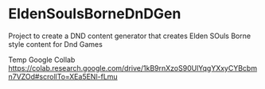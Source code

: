 # EldenSoulsBorneDnDGen
Project to create a DND content generator that creates Elden SOuls Borne style content for Dnd Games


Temp Google Collab https://colab.research.google.com/drive/1kB9rnXzoS90UlYqgYXxyCYBcbmn7VZOd#scrollTo=XEa5ENl-fLmu

